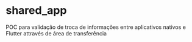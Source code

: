 # shared_app
POC para validação de troca de informações entre aplicativos nativos e Flutter attravés de área de transferência 
